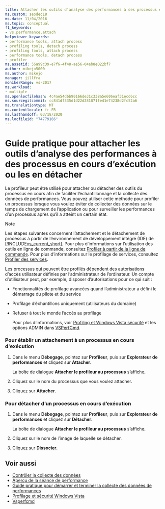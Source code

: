 ```yaml
---
title: Attacher les outils d’analyse des performances à des processus en cours d’exécution
ms.custom: seodec18
ms.date: 11/04/2016
ms.topic: conceptual
f1_keywords:
- vs.performance.attach
helpviewer_keywords:
- performance tools, attach process
- profiling tools, detach process
- profiling tools, attach process
- performance tools, detach process
- profiler
ms.assetid: 56a99c39-e7f6-4f48-ae56-04ab8e022bf7
author: mikejo5000
ms.author: mikejo
manager: jillfra
monikerRange: vs-2017
ms.workload:
- multiple
ms.openlocfilehash: 4c4ae54d6b90166de31c338a5e606eaf31ecd6cc
ms.sourcegitcommit: cc841df335d1d22d281871fe41e74238d2fc52a6
ms.translationtype: MT
ms.contentlocale: fr-FR
ms.lasthandoff: 03/18/2020
ms.locfileid: "74779166"
---
```

# <a name="how-to-attach-and-detach-performance-tools-to-running-processes"></a>Guide pratique pour attacher les outils d’analyse des performances à des processus en cours d’exécution ou les en détacher
Le profileur peut être utilisé pour attacher ou détacher des outils du processus en cours afin de faciliter l’échantillonnage et la collecte des données de performances. Vous pouvez utiliser cette méthode pour profiler un processus lorsque vous voulez éviter de collecter des données sur le temps de chargement de l’application ou pour surveiller les performances d’un processus après qu’il a atteint un certain état.

> [!NOTE]
> Les étapes suivantes concernent l’attachement et le détachement de processus à partir de l’environnement de développement intégré (IDE) de [!INCLUDE[vs_current_short](../code-quality/includes/vs_current_short_md.md)]. Pour plus d’informations sur l’utilisation des outils en ligne de commande, consultez [Profiler à partir de la ligne de commande](../profiling/using-the-profiling-tools-from-the-command-line.md). Pour plus d’informations sur le profilage de services, consultez [Profiler des services](../profiling/command-line-profiling-of-services.md).

 Les processus qui peuvent être profilés dépendent des autorisations d’accès utilisateur définies par l’administrateur de l’ordinateur. Un compte d’utilisateur peut, par exemple, disposer d’autorisations pour ce qui suit :

- Fonctionnalités de profilage avancées quand l’administrateur a défini le démarrage du pilote et du service

- Profilage d’échantillons uniquement (utilisateurs du domaine)

- Refuser à tout le monde l’accès au profilage

  Pour plus d’informations, voir [Profiling et Windows Vista sécurité](../profiling/profiling-and-windows-vista-security.md) et les options ADMIN dans [VSPerfCmd](../profiling/vsperfcmd.md).

### <a name="to-attach-to-a-running-process"></a>Pour établir un attachement à un processus en cours d'exécution

1. Dans le menu **Débogage**, pointez sur **Profileur**, puis sur **Explorateur de performances** et cliquez sur **Attacher**.

     La boîte de dialogue **Attacher le profileur au processus** s’affiche.

2. Cliquez sur le nom du processus que vous voulez attacher.

3. Cliquez sur **Attacher**.

### <a name="to-detach-from-a-running-process"></a>Pour détacher d’un processus en cours d’exécution

1. Dans le menu **Débogage**, pointez sur **Profileur**, puis sur **Explorateur de performances** et cliquez sur **Détacher**.

     La boîte de dialogue **Attacher le profileur au processus** s’affiche.

2. Cliquez sur le nom de l’image de laquelle se détacher.

3. Cliquez sur **Dissocier**.

## <a name="see-also"></a>Voir aussi
- [Contrôler la collecte des données](../profiling/controlling-data-collection.md)
- [Aperçu de la séance de performance](../profiling/performance-session-overview.md)
- [Guide pratique pour démarrer et terminer la collecte des données de performances](../profiling/how-to-start-and-end-performance-data-collection.md)
- [Profilage et sécurité Windows Vista](../profiling/profiling-and-windows-vista-security.md)
- [Vsperfcmd](../profiling/vsperfcmd.md)
